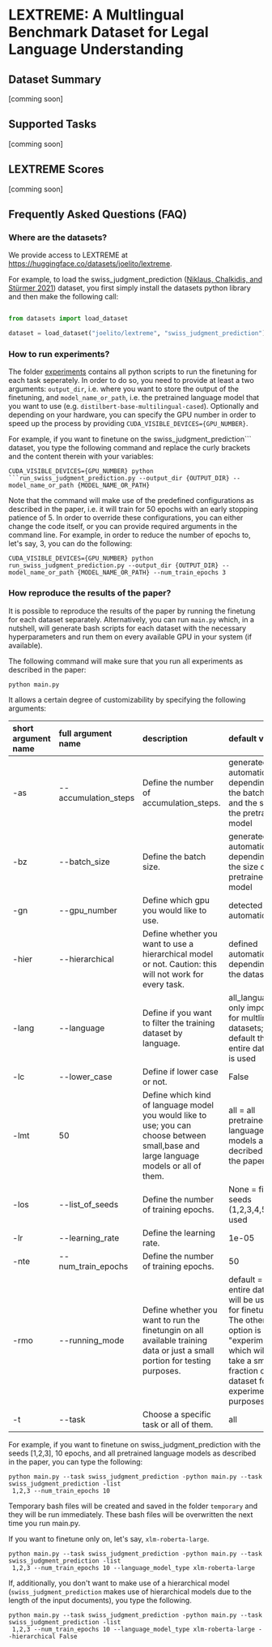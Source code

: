 # LEXTREME: A Multlingual Benchmark Dataset for Legal Language Understanding 

## Dataset Summary
[comming soon]
## Supported Tasks
[comming soon]
## LEXTREME Scores
[comming soon]
## Frequently Asked Questions (FAQ)

### Where are the datasets?
We provide access to LEXTREME at https://huggingface.co/datasets/joelito/lextreme.  

For example, to load the swiss_judgment_prediction ([Niklaus, Chalkidis, and Stürmer 2021](https://aclanthology.org/2021.nllp-1.3/)) dataset, you first simply install the datasets python library and then make the following call:

```python

from datasets import load_dataset

dataset = load_dataset("joelito/lextreme", "swiss_judgment_prediction")

```

### How to run experiments?

The folder [experiments](https://github.com/JoelNiklaus/LEXTREME/tree/main/experiments) contains all python scripts to run the finetuning for each task seperately. In order to do so, you need to provide at least a two arguments: ```output_dir```, i.e. where you want to store the output of the finetuning, and ```model_name_or_path```, i.e. the pretrained language model that you want to use (e.g. ```distilbert-base-multilingual-cased```). Optionally and depending on your hardware, you can specify the GPU number in order to speed up the process by providing ```CUDA_VISIBLE_DEVICES={GPU_NUMBER}```.

For example, if you want to finetune on the swiss_judgment_prediction``` dataset, you type the following command and replace the curly brackets and the content therein with your variables:  

```
CUDA_VISIBLE_DEVICES={GPU_NUMBER} python ```run_swiss_judgment_prediction.py --output_dir {OUTPUT_DIR} --model_name_or_path {MODEL_NAME_OR_PATH}

```

Note that the command will make use of the predefined configurations as described in the paper, i.e. it will train for 50 epochs with an early stopping patience of 5. In order to override these configurations, you can either change the code itself, or you can provide required arguments in the command line. For example, in order to reduce the number of epochs to, let's say, 3, you can do the following:

```
CUDA_VISIBLE_DEVICES={GPU_NUMBER} python run_swiss_judgment_prediction.py --output_dir {OUTPUT_DIR} --model_name_or_path {MODEL_NAME_OR_PATH} --num_train_epochs 3

```

### How reproduce the results of the paper?

It is possible to reproduce the results of the paper by running the finetung for each dataset separately. Alternatively, you can run ```main.py``` which, in a nutshell, will generate bash scripts for each dataset with the necessary hyperparameters and run them on every available GPU in your system (if available). 

The following command will make sure that you run all experiments as described in the paper:

```
python main.py
```

It allows a certain degree of customizability by specifying the following arguments:


| short argument name   | full argument name   | description                                                                                                                            | default value                                                                                                                                                                |
|:----------------------|:---------------------|:---------------------------------------------------------------------------------------------------------------------------------------|:-----------------------------------------------------------------------------------------------------------------------------------------------------------------------------|
| -as                   | --accumulation_steps | Define the number of accumulation_steps.                                                                                               | generated automatically depending on the batch size and the size of the pretrained model                                                                                     |
| -bz                   | --batch_size         | Define the batch size.                                                                                                                 | generated automatically depending on the size of the pretrained model                                                                                                        |
| -gn                   | --gpu_number         | Define which gpu you would like to use.                                                                                                | detected automatically                                                                                                                                                       |
| -hier                 | --hierarchical       | Define whether you want to use a hierarchical model or not. Caution: this will not work for every task.                                | defined automatically depending on the dataset                                                                                                                               |
| -lang                 | --language           | Define if you want to filter the training dataset by language.                                                                         | all_languages; only important for multlingual datasets; per default the entire dataset is used                                                                               |
| -lc                   | --lower_case         | Define if lower case or not.                                                                                                           | False                                                                                                                                                                        |
| -lmt                  | 50                   | Define which kind of language model you would like to use; you can choose between small,base and large language models or all of them. | all = all pretrained language models as decribed in the paper                                                                                                                |
| -los                  | --list_of_seeds      | Define the number of training epochs.                                                                                                  | None = five seeds (1,2,3,4,5) are used                                                                                                                                       |
| -lr                   | --learning_rate      | Define the learning rate.                                                                                                              | 1e-05                                                                                                                                                                        |
| -nte                  | --num_train_epochs   | Define the number of training epochs.                                                                                                  | 50                                                                                                                                                                           |
| -rmo                  | --running_mode       | Define whether you want to run the finetungin on all available training data or just a small portion for testing purposes.             | default = the entire dataset will be used for finetuning. The other option is "experimental" which will only take a small fraction of the dataset for experimental purposes. |
| -t                    | --task               | Choose a specific task or all of them.                                                                                                 | all                                                                                                                                                                          |


For example, if you want to finetune on swiss_judgment_prediction with the seeds [1,2,3], 10 epochs, and all pretrained language models as described in the paper, you can type the following:

```
python main.py --task swiss_judgment_prediction -python main.py --task swiss_judgment_prediction -list
 1,2,3 --num_train_epochs 10
```

Temporary bash files will be created and saved in the folder ```temporary``` and they will be run immediately. These bash files will be overwritten the next time you run main.py.

If you want to finetune only on, let's say, ```xlm-roberta-large```.
```
python main.py --task swiss_judgment_prediction -python main.py --task swiss_judgment_prediction -list
 1,2,3 --num_train_epochs 10 --language_model_type xlm-roberta-large
```

If, additionally, you don't want to make use of a hierarchical model (```swiss_judgment_prediction``` makes use of hierarchical models due to the length of the input documents), you type the following.
```
python main.py --task swiss_judgment_prediction -python main.py --task swiss_judgment_prediction -list
 1,2,3 --num_train_epochs 10 --language_model_type xlm-roberta-large --hierarchical False
```
